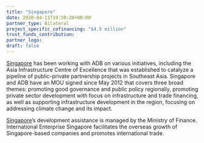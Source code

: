 ```yaml
---
title: "Singapore"
date: 2020-04-11T19:50:20+08:00
partner_type: Bilateral
project_specific_cofinancing: "$4.5 million"
trust_funds_contribution: 
partner_logo:
draft: false
---
```


<a href="https://www.adb.org/publications/singapore-fact-sheet" target="_blank">Singapore</a> has been working with ADB on various initiatives, including the Asia Infrastructure Centre of Excellence that was established to catalyze a pipeline of public-private partnership projects in Southeast Asia. Singapore and ADB have an MOU signed since May 2012 that covers three broad themes: promoting good governance and public policy regionally, promoting private sector development with focus on infrastructure and trade financing, as well as supporting infrastructure development in the region, focusing on addressing climate change and its impact.

<a href="https://www.adb.org/publications/singapore-fact-sheet" target="_blank">Singapore</a>’s development assistance is managed by the Ministry of Finance. International Enterprise Singapore facilitates the overseas growth of Singapore-based companies and promotes international trade.

